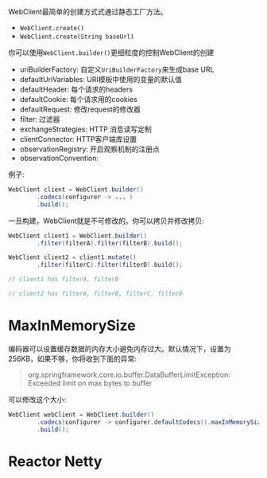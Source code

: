 WebClient最简单的创建方式式通过静态工厂方法。
- `WebClient.create()`
- `WebClient.create(String baseUrl)`

你可以使用`WebClient.builder()`更细粒度的控制WebClient的创建
- uriBuilderFactory: 自定义`UriBuilderFactory`来生成base URL
- defaultUriVariables: URI模板中使用的变量的默认值
- defaultHeader: 每个请求的headers
- defaultCookie: 每个请求用的cookies
- defaultRequest: 修改request的修改器
- filter: 过滤器
- exchangeStrategies: HTTP 消息读写定制
- clientConnector: HTTP客户端库设置
- observationRegistry: 开启观察机制的注册点
- observationConvention: 

例子:
```java
WebClient client = WebClient.builder()
		.codecs(configurer -> ... )
		.build();
```
一旦构建，WebClient就是不可修改的。你可以拷贝并修改拷贝:
```java
WebClient client1 = WebClient.builder()
		.filter(filterA).filter(filterB).build();

WebClient client2 = client1.mutate()
		.filter(filterC).filter(filterD).build();

// client1 has filterA, filterB

// client2 has filterA, filterB, filterC, filterD
```
# MaxInMemorySize
编码器可以设置缓存数据的内存大小避免内存过大。默认情况下，设置为256KB，如果不够，你将收到下面的异常:
>org.springframework.core.io.buffer.DataBufferLimitException: Exceeded limit on max bytes to buffer

可以修改这个大小:
```java
WebClient webClient = WebClient.builder()
		.codecs(configurer -> configurer.defaultCodecs().maxInMemorySize(2 * 1024 * 1024))
		.build();
```
# Reactor Netty
